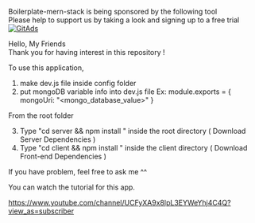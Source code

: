 Boilerplate-mern-stack is being sponsored by the following tool <br />
Please help to support us by taking a look and signing up to a free trial
<a href="https://tracking.gitads.io/?repo=boilerplate-mern-stack"><img src="https://images.gitads.io/boilerplate-mern-stack" alt="GitAds"/></a>

Hello, My Friends  
Thank you for having interest in this repository !

To use this application,

1. make dev.js file inside config folder
2. put mongoDB variable info into dev.js file
   Ex:
   module.exports = {
   mongoUri: "<mongo_database_value>"
   }

From the root folder

3. Type "cd server && npm install " inside the root directory ( Download Server Dependencies )
4. Type "cd client && npm install " inside the client directory ( Download Front-end Dependencies )

If you have problem, feel free to ask me ^^

You can watch the tutorial for this app.

https://www.youtube.com/channel/UCFyXA9x8lpL3EYWeYhj4C4Q?view_as=subscriber
